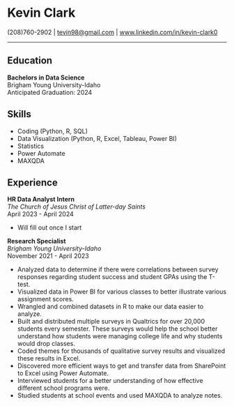 # Kevin Clark
(208)760-2902 | tevin98@gmail.com | www.linkedin.com/in/kevin-clark0
***
## Education
**Bachelors in Data Science** </br>
Brigham Young University-Idaho </br>
Anticipated Graduation: 2024

## Skills
* Coding (Python, R, SQL)
* Data Visualization (Python, R, Excel, Tableau, Power BI)
* Statistics
* Power Automate
* MAXQDA

## Experience
**HR Data Analyst Intern** </br>
_The Church of Jesus Christ of Latter-day Saints_ </br>
April 2023 - April 2024
* Will fill out once I start

**Research Specialist** </br>
_Brigham Young University-Idaho_ </br>
November 2021 - April 2023
* Analyzed data to determine if there were correlations between survey responses regarding student success and student
GPAs using the T-test.
* Visualized data in Power BI for various classes to better illustrate various assignment scores.
* Wrangled and combined datasets in R to make our data easier to analyze.
* Built and distributed multiple surveys in Qualtrics for over 20,000 students every semester. These surveys would help the
school better understand how students were managing college life and why students would drop classes.
* Coded themes for thousands of qualitative survey results and visualized these results in Excel.
* Discovered more efficient ways to get and transfer data from SharePoint to Excel using Power Automate.
* Interviewed students for a better understanding of how effective different school programs were.
* Studied students at school events and used MAXQDA to analyze notes.
